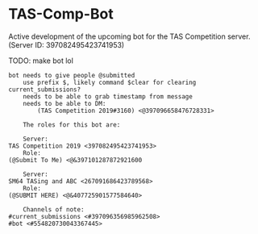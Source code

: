 # TAS-Comp-Bot
Active development of the upcoming bot for the TAS Competition server. (Server ID: 397082495423741953)

TODO:
make bot lol

	bot needs to give people @submitted
		use prefix $, likely command $clear for clearing current_submissions?
		needs to be able to grab timestamp from message
		needs to be able to DM:
			(TAS Competition 2019#3160) <@397096658476728331>

		The roles for this bot are:

		Server:
	TAS Competition 2019 <397082495423741953>
		Role:
	(@Submit To Me) <@&397101287872921600

		Server:
	SM64 TASing and ABC <267091686423789568>
		Role:
	(@SUBMIT HERE) <@&407725901577584640>

		Channels of note:
	#current_submissions <#397096356985962508>
	#bot <#554820730043367445>
